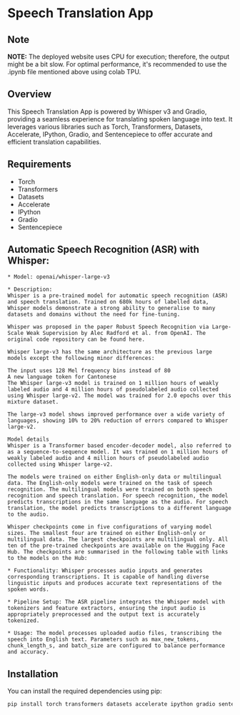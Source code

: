 # Speech Translation App

## Note
**NOTE:** The deployed website uses CPU for execution; therefore, the output might be a bit slow. For optimal performance, it's recommended to use the .ipynb file mentioned above using colab TPU.

## Overview
This Speech Translation App is powered by Whisper v3 and Gradio, providing a seamless experience for translating spoken language into text. It leverages various libraries such as Torch, Transformers, Datasets, Accelerate, IPython, Gradio, and Sentencepiece to offer accurate and efficient translation capabilities.

## Requirements
- Torch
- Transformers
- Datasets
- Accelerate
- IPython
- Gradio
- Sentencepiece

## Automatic Speech Recognition (ASR) with Whisper:
```
* Model: openai/whisper-large-v3

* Description:
Whisper is a pre-trained model for automatic speech recognition (ASR) and speech translation. Trained on 680k hours of labelled data, Whisper models demonstrate a strong ability to generalise to many datasets and domains without the need for fine-tuning.

Whisper was proposed in the paper Robust Speech Recognition via Large-Scale Weak Supervision by Alec Radford et al. from OpenAI. The original code repository can be found here.

Whisper large-v3 has the same architecture as the previous large models except the following minor differences:

The input uses 128 Mel frequency bins instead of 80
A new language token for Cantonese
The Whisper large-v3 model is trained on 1 million hours of weakly labeled audio and 4 million hours of pseudolabeled audio collected using Whisper large-v2. The model was trained for 2.0 epochs over this mixture dataset.

The large-v3 model shows improved performance over a wide variety of languages, showing 10% to 20% reduction of errors compared to Whisper large-v2.

Model details
Whisper is a Transformer based encoder-decoder model, also referred to as a sequence-to-sequence model. It was trained on 1 million hours of weakly labeled audio and 4 million hours of pseudolabeled audio collected using Whisper large-v2.

The models were trained on either English-only data or multilingual data. The English-only models were trained on the task of speech recognition. The multilingual models were trained on both speech recognition and speech translation. For speech recognition, the model predicts transcriptions in the same language as the audio. For speech translation, the model predicts transcriptions to a different language to the audio.

Whisper checkpoints come in five configurations of varying model sizes. The smallest four are trained on either English-only or multilingual data. The largest checkpoints are multilingual only. All ten of the pre-trained checkpoints are available on the Hugging Face Hub. The checkpoints are summarised in the following table with links to the models on the Hub:

* Functionality: Whisper processes audio inputs and generates corresponding transcriptions. It is capable of handling diverse linguistic inputs and produces accurate text representations of the spoken words.

* Pipeline Setup: The ASR pipeline integrates the Whisper model with tokenizers and feature extractors, ensuring the input audio is appropriately preprocessed and the output text is accurately tokenized.

* Usage: The model processes uploaded audio files, transcribing the speech into English text. Parameters such as max_new_tokens, chunk_length_s, and batch_size are configured to balance performance and accuracy.

```
## Installation
You can install the required dependencies using pip:
```bash
pip install torch transformers datasets accelerate ipython gradio sentencepiece



